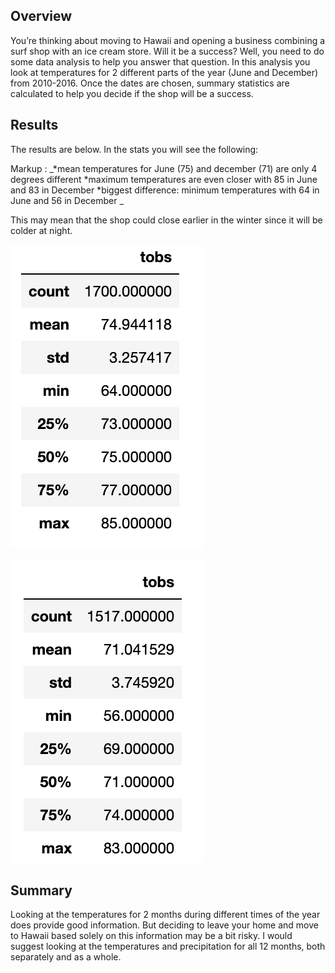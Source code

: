 ## Overview

You’re thinking about moving to Hawaii and opening a business combining a surf shop with an ice cream store. Will it be a success? Well, you need to do some data analysis to help you answer that question. In this analysis you look at temperatures for 2 different parts of the year (June and December) from 2010-2016. Once the dates are chosen, summary statistics are calculated to help you decide if the shop will be a success.

## Results

The results are below. In the stats you will see the following:

 Markup : _*mean temperatures for June (75) and december (71) are only 4 degrees different 
          *maximum temperatures are even closer with 85 in June and 83 in December
          *biggest difference: minimum temperatures with 64 in June and 56 in December _

This may mean that the shop could close earlier in the winter since it will be colder at night.

![alt text](https://github.com/Betsy-Kalkwarf/surfs_up/blob/main/JuneStats.png)

![alt text](https://github.com/Betsy-Kalkwarf/surfs_up/blob/main/DecemberStats.png)


## Summary

Looking at the temperatures for 2 months during different times of the year does provide good information. But deciding to leave your home and move to Hawaii based solely on this information may be a bit risky. I would suggest looking at the temperatures and precipitation for all 12 months, both separately and as a whole.
